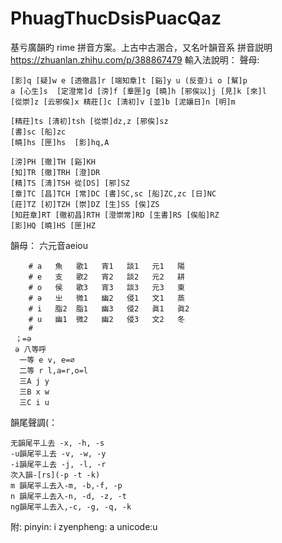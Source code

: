 # PhuagThucDsisPuacQaz
基亏廣韻旳 rime 拼音方案。上古中古溷合，又名叶韻音系
拼音説明 https://zhuanlan.zhihu.com/p/388867479
輸入法說明：
  聲母:

    [影]q [疑]w e [透徹昌]r [端知章]t [谿]y u (反查)i o [幫]p 
    a [心生]s  [定澄常]d [滂]f [羣匣]g [曉]h [邪俟以]j [見]k [來]l
    [從崇]z [云邪俟]x 精莊[]c [淸初]v [並]b [泥孃日]n [明]m

    [精莊]ts [淸初]tsh [從崇]dz,z [邪俟]sz
    [書]sc [船]zc
    [曉]hs [匣]hs  [影]hq,A

    [滂]PH [徹]TH [谿]KH  
    [知]TR [徹]TRH [澄]DR
    [精]TS [淸]TSH 從[DS] [邪]SZ
    [章]TC [昌]TCH [常]DC [書]SC,sc [船]ZC,zc [日]NC
    [莊]TZ [初]TZH [崇]DZ [生]SS [俟]ZS
    [知莊章]RT [徹初昌]RTH [澄崇常]RD [生書]RS [俟船]RZ
    [影]HQ [曉]HS [匣]HZ　
  韻母：
      六元音aeiou

        # a   魚   歌1   宵1   談1   元1   陽
        # e   支   歌2   宵2   談2   元2   耕
        # o   侯   歌3   宵3   談3   元3   東
        # ə   㞢   微1   幽2   侵1   文1   蒸
        # i   脂2  脂1   幽3   侵2   眞1   眞2
        # u   幽1  微2   幽2   侵3   文2   冬
        #
     ；=ə
     ə 八等呼
      一等 e v, e=∅
      二等 r l,a=r,o=l
      三A j y
      三B x w
      三C i u

韻尾聲調(：

    无韻尾平丄去 -x, -h, -s
    -u韻尾平丄去 -v, -w, -y
    -i韻尾平丄去 -j, -l, -r
    次入韻-[rs](-p -t -k)
    m 韻尾平丄去入-m, -b,-f, -p
    n 韻尾平丄去入-n, -d, -z, -t
    ng韻尾平丄去入,-c, -g, -q, -k
    
  附:
    pinyin: i
    zyenpheng: a
    unicode:u

